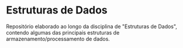 # Estruturas de Dados #

Repositório elaborado ao longo da disciplina de "Estruturas de Dados",
contendo algumas das principais estruturas de armazenamento/processamento
de dados.
